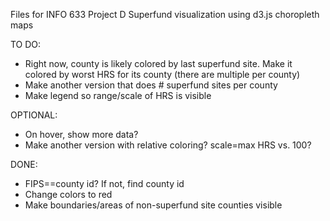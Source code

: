 Files for INFO 633 Project D
Superfund visualization using d3.js choropleth maps

TO DO:
* Right now, county is likely colored by last superfund site. Make it colored by worst HRS for its county (there are multiple per county)
* Make another version that does # superfund sites per county
* Make legend so range/scale of HRS is visible

OPTIONAL:
* On hover, show more data?
* Make another version with relative coloring? scale=max HRS vs. 100?

DONE:
* FIPS==county id? If not, find county id
* Change colors to red
* Make boundaries/areas of non-superfund site counties visible
